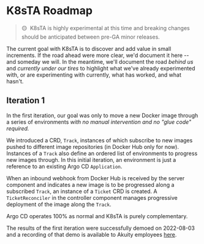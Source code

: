# K8sTA Roadmap

> 🟡&nbsp;&nbsp;K8sTA is highly experimental at this time and breaking changes
> should be anticipated between pre-GA minor releases.

The current goal with K8sTA is to discover and add value in small increments. If
the road ahead were more clear, we'd document it here -- and someday we will. In
the meantime, we'll document the road _behind us_ and _currently under our
tires_ to highlight what we've already experimented with, or are experimenting
with currently, what has worked, and what hasn't.

## Iteration 1

In the first iteration, our goal was only to move a new Docker image through a
series of environments _with no manual intervention and no "glue code"
required._

We introduced a CRD, `Track`, instances of which subscribe to new images pushed
to different image repositories (in Docker Hub only for now). Instances of a
`Track` also define an ordered list of environments to progress new images
through. In this initial iteration, an environment is just a reference to an
existing Argo CD `Application`.

When an inbound webhook from Docker Hub is received by the server component and
indicates a new image is to be progressed along a subscribed `Track`, an
instance of a `Ticket` CRD is created. A `TicketReconciler` in the controller
component manages progressive deployment of the image along the `Track`.

Argo CD operates 100% as normal and K8sTA is purely complementary.

The results of the first iteration were successfully demoed on 2022-08-03 and
a recording of that demo is available to Akuity employees
[here](https://drive.google.com/file/d/1HfAaS9tky3QVof9xTvYugr55CwIhCOSJ/view?usp=sharing).
